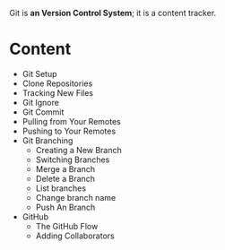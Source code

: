Git is **an Version Control System**; it is a content tracker. 

# Content

- Git Setup
- Clone Repositories
- Tracking New Files
- Git Ignore
- Git Commit 
- Pulling from Your Remotes
- Pushing to Your Remotes
- Git Branching
	- Creating a New Branch
	- Switching Branches
	- Merge a Branch
	- Delete a Branch
	- List branches
	- Change branch name
	- Push An Branch
- GitHub
	- The GitHub Flow
	- Adding Collaborators

